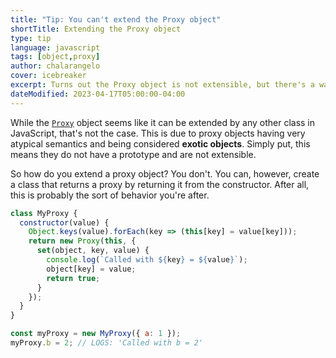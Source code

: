 ```yaml
---
title: "Tip: You can't extend the Proxy object"
shortTitle: Extending the Proxy object
type: tip
language: javascript
tags: [object,proxy]
author: chalarangelo
cover: icebreaker
excerpt: Turns out the Proxy object is not extensible, but there's a way around its limitations.
dateModified: 2023-04-17T05:00:00-04:00
---
```


While the [`Proxy`](https://developer.mozilla.org/en-US/docs/Web/JavaScript/Reference/Global_Objects/Proxy) object seems like it can be extended by any other class in JavaScript, that's not the case. This is due to proxy objects having very atypical semantics and being considered **exotic objects**. Simply put, this means they do not have a prototype and are not extensible.

So how do you extend a proxy object? You don't. You can, however, create a class that returns a proxy by returning it from the constructor. After all, this is probably the sort of behavior you're after.

```js
class MyProxy {
  constructor(value) {
    Object.keys(value).forEach(key => (this[key] = value[key]));
    return new Proxy(this, {
      set(object, key, value) {
        console.log(`Called with ${key} = ${value}`);
        object[key] = value;
        return true;
      }
    });
  }
}

const myProxy = new MyProxy({ a: 1 });
myProxy.b = 2; // LOGS: 'Called with b = 2'
```
